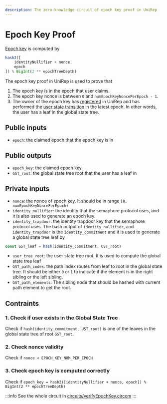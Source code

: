 ```yaml
---
description: The zero-knowledge circuit of epoch key proof in UniRep
---
```


# Epoch Key Proof

[Epoch key](../glossary/epoch-key.md) is computed by

```typescript
hash2([
    identityNullifier + nonce,
    epoch
]) % BigInt(2 ** epochTreeDepth)
```

The epoch key proof in UniRep is used to prove that

1. The epoch key is in the epoch that user claims.
2. The epoch key nonce is between `0` and `numEpochKeyNoncePerEpoch - 1`.
3. The owner of the epoch key has [registered](../glossary/users-and-attesters#user) in UniRep and has performed the [user state transition](../glossary/user-state-transition.md) in the latest epoch. In other words, the user has a leaf in the global state tree.

## Public inputs

* `epoch`: the claimed epoch that the epoch key is in

## Public outputs

* `epoch_key`: the claimed epoch key
* `GST_root`: the global state tree root that the user has a leaf in

## Private inputs

* `nonce`: the nonce of epoch key. It should be in range `[0, numEpochKeyNoncePerEpoch)`
* `identity_nullifier`: the identity that the semaphore protocol uses, and it is also used to generate an epoch key.
* `identity_trapdoor`: the identity trapdoor key that the semaphore protocol uses. The hash output of `identity_nullifier`, and `identity_trapdoor` is the `identity_commitment` and it is used to generate a global state tree leaf by

```typescript
const GST_leaf = hash(identity_commitment, UST_root)
```

* `user_tree_root`: the user state tree root. It is used to compute the global state tree leaf
* `GST_path_index`: the path index routes from leaf to root in the global state tree. It should be either `0` or `1` to indicate if the element is in the right sibling or the left sibling.
* `GST_path_elements`: The sibling node that should be hashed with current path element to get the root.

## Contraints

### 1. Check if user exists in the Global State Tree

Check if `hash(identity_commitment, UST_root)` is one of the leaves in the global state tree of root `GST_root`.

### 2. Check nonce validity

Check if `nonce < EPOCH_KEY_NUM_PER_EPOCH`

### 3. Check epoch key is computed correctly

Check if `epoch_key = hash2([identityNullifier + nonce, epoch]) % BigInt(2 ** epochTreeDepth)`

:::info
See the whole circuit in [circuits/verifyEpochKey.circom](https://github.com/Unirep/Unirep/blob/v1.0.1/packages/circuits/circuits/verifyEpochKey.circom)
:::
